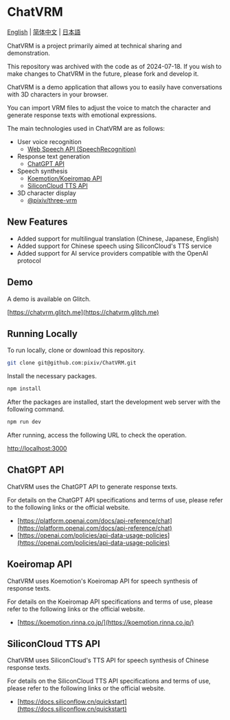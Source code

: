 # ChatVRM

[English](./README_EN.md) | [简体中文](./README_CN.md) | [日本語](./README_JP.md)

ChatVRM is a project primarily aimed at technical sharing and demonstration.

This repository was archived with the code as of 2024-07-18.
If you wish to make changes to ChatVRM in the future, please fork and develop it.

ChatVRM is a demo application that allows you to easily have conversations with 3D characters in your browser.

You can import VRM files to adjust the voice to match the character and generate response texts with emotional expressions.

The main technologies used in ChatVRM are as follows:

- User voice recognition
  - [Web Speech API (SpeechRecognition)](https://developer.mozilla.org/en-US/docs/Web/API/SpeechRecognition)
- Response text generation
  - [ChatGPT API](https://platform.openai.com/docs/api-reference/chat)
- Speech synthesis
  - [Koemotion/Koeiromap API](https://koemotion.rinna.co.jp/)
  - [SiliconCloud TTS API](https://docs.siliconflow.cn/quickstart)
- 3D character display
  - [@pixiv/three-vrm](https://github.com/pixiv/three-vrm)

## New Features

- Added support for multilingual translation (Chinese, Japanese, English)
- Added support for Chinese speech using SiliconCloud's TTS service
- Added support for AI service providers compatible with the OpenAI protocol

## Demo

A demo is available on Glitch.

[https://chatvrm.glitch.me](https://chatvrm.glitch.me)

## Running Locally

To run locally, clone or download this repository.

```bash
git clone git@github.com:pixiv/ChatVRM.git
```

Install the necessary packages.

```bash
npm install
```

After the packages are installed, start the development web server with the following command.

```bash
npm run dev
```

After running, access the following URL to check the operation.

[http://localhost:3000](http://localhost:3000)

## ChatGPT API

ChatVRM uses the ChatGPT API to generate response texts.

For details on the ChatGPT API specifications and terms of use, please refer to the following links or the official website.

- [https://platform.openai.com/docs/api-reference/chat](https://platform.openai.com/docs/api-reference/chat)
- [https://openai.com/policies/api-data-usage-policies](https://openai.com/policies/api-data-usage-policies)

## Koeiromap API

ChatVRM uses Koemotion's Koeiromap API for speech synthesis of response texts.

For details on the Koeiromap API specifications and terms of use, please refer to the following links or the official website.

- [https://koemotion.rinna.co.jp/](https://koemotion.rinna.co.jp/)

## SiliconCloud TTS API

ChatVRM uses SiliconCloud's TTS API for speech synthesis of Chinese response texts.

For details on the SiliconCloud TTS API specifications and terms of use, please refer to the following links or the official website.

- [https://docs.siliconflow.cn/quickstart](https://docs.siliconflow.cn/quickstart)
